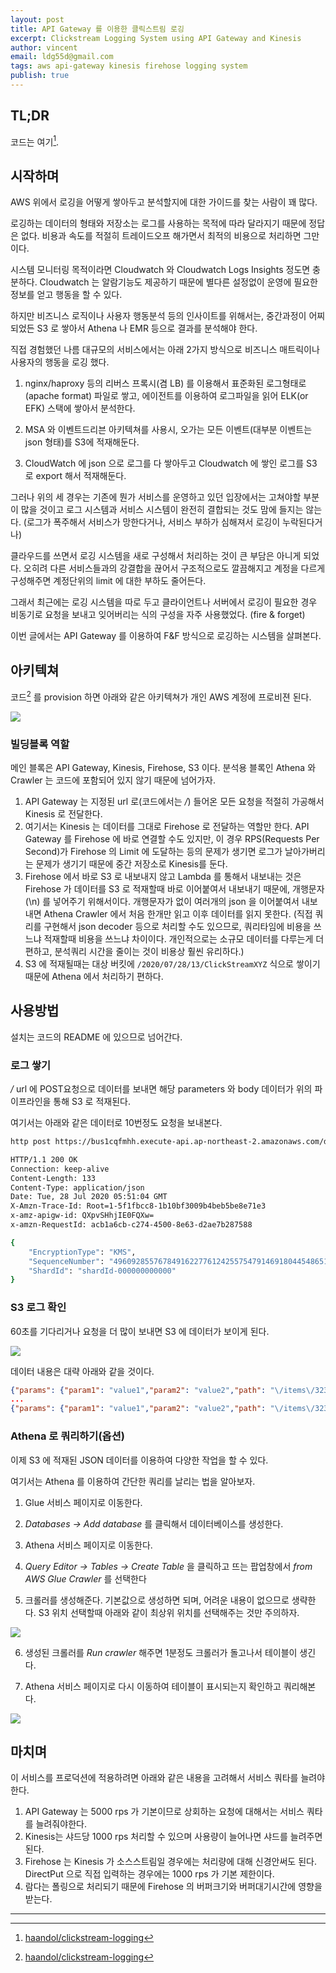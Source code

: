 ```yaml
---
layout: post
title: API Gateway 를 이용한 클릭스트림 로깅
excerpt: Clickstream Logging System using API Gateway and Kinesis
author: vincent
email: ldg55d@gmail.com
tags: aws api-gateway kinesis firehose logging system
publish: true
---
```


## TL;DR

코드는 여기[^1].

## 시작하며

AWS 위에서 로깅을 어떻게 쌓아두고 분석할지에 대한 가이드를 찾는 사람이 꽤 많다.

로깅하는 데이터의 형태와 저장소는 로그를 사용하는 목적에 따라 달라지기 때문에 정답은 없다. 비용과 속도를 적절히 트레이드오프 해가면서 최적의 비용으로 처리하면 그만이다.

시스템 모니터링 목적이라면 Cloudwatch 와 Cloudwatch Logs Insights 정도면 충분하다. Cloudwatch 는 알람기능도 제공하기 때문에 별다른 설정없이 운영에 필요한 정보를 얻고 행동을 할 수 있다.

하지만 비즈니스 로직이나 사용자 행동분석 등의 인사이트를 위해서는, 중간과정이 어찌되었든 S3 로 쌓아서 Athena 나 EMR 등으로 결과를 분석해야 한다.

직접 경험했던 나름 대규모의 서비스에서는 아래 2가지 방식으로 비즈니스 매트릭이나 사용자의 행동을 로깅 했다.

1. nginx/haproxy 등의 리버스 프록시(겸 LB) 를 이용해서 표준화된 로그형태로(apache format) 파일로 쌓고, 에이전트를 이용하여 로그파일을 읽어 ELK(or EFK) 스택에 쌓아서 분석한다.

2. MSA 와 이벤트드리븐 아키텍쳐를 사용시, 오가는 모든 이벤트(대부분 이벤트는 json 형태)를 S3에 적재해둔다.

3. CloudWatch 에 json 으로 로그를 다 쌓아두고 Cloudwatch 에 쌓인 로그를 S3 로 export 해서 적재해둔다.

그러나 위의 세 경우는 기존에 뭔가 서비스를 운영하고 있던 입장에서는 고쳐야할 부분이 많을 것이고 로그 시스템과 서비스 시스템이 완전히 결합되는 것도 맘에 들지는 않는다. (로그가 폭주해서 서비스가 망한다거나, 서비스 부하가 심해져서 로깅이 누락된다거나)

클라우드를 쓰면서 로깅 시스템을 새로 구성해서 처리하는 것이 큰 부담은 아니게 되었다. 오히려 다른 서비스들과의 강결합을 끊어서 구조적으로도 깔끔해지고 계정을 다르게 구성해주면 계정단위의 limit 에 대한 부하도 줄어든다.

그래서 최근에는 로깅 시스템을 따로 두고 클라이언트나 서버에서 로깅이 필요한 경우 비동기로 요청을 보내고 잊어버리는 식의 구성을 자주 사용했었다. (fire & forget)

이번 글에서는 API Gateway 를 이용하여 F&F 방식으로 로깅하는 시스템을 살펴본다.

## 아키텍쳐

코드[^1] 를 provision 하면 아래와 같은 아키텍쳐가 개인 AWS 계정에 프로비젼 된다.

![](https://github.com/haandol/clickstream-logging/raw/master/img/architecture.png)

### 빌딩블록 역할

메인 블록은 API Gateway, Kinesis, Firehose, S3 이다.
분석용 블록인 Athena 와 Crawler 는 코드에 포함되어 있지 않기 때문에 넘어가자.

1. API Gateway 는 지정된 url 로(코드에서는 */*) 들어온 모든 요청을 적절히 가공해서 Kinesis 로 전달한다.
2. 여기서는 Kinesis 는 데이터를 그대로 Firehose 로 전달하는 역할만 한다.
API Gateway 를 Firehose 에 바로 연결할 수도 있지만, 이 경우 RPS(Requests Per Second)가 Firehose 의 Limit 에 도달하는 등의 문제가 생기면 로그가 날아가버리는 문제가 생기기 때문에 중간 저장소로 Kinesis를 둔다.
3. Firehose 에서 바로 S3 로 내보내지 않고 Lambda 를 통해서 내보내는 것은 Firehose 가 데이터를 S3 로 적재할때 바로 이어붙여서 내보내기 때문에, 개행문자(\n) 를 넣어주기 위해서이다.
개행문자가 없이 여러개의 json 을 이어붙여서 내보내면 Athena Crawler 에서 처음 한개만 읽고 이후 데이터를 읽지 못한다.
(직접 쿼리를 구현해서 json decoder 등으로 처리할 수도 있으므로, 쿼리타임에 비용을 쓰느냐 적재할때 비용을 쓰느냐 차이이다. 개인적으로는 소규모 데이터를 다루는게 더 편하고, 분석쿼리 시간을 줄이는 것이 비용상 훨씬 유리하다.)
4. S3 에 적재될때는 대상 버킷에 `/2020/07/28/13/ClickStreamXYZ` 식으로 쌓이기 때문에 Athena 에서 처리하기 편하다.

## 사용방법

설치는 코드의 README 에 있으므로 넘어간다.

### 로그 쌓기

*/* url 에 POST요청으로 데이터를 보내면 해당 parameters 와 body 데이터가 위의 파이프라인을 통해 S3 로 적재된다.

여기서는 아래와 같은 데이터로 10번정도 요청을 보내본다.

```bash
http post https://bus1cqfmhh.execute-api.ap-northeast-2.amazonaws.com/dev/\?path\=/items/323\&param1\=value1\&param2\=value2 text=hihi dodo=dada

HTTP/1.1 200 OK
Connection: keep-alive
Content-Length: 133
Content-Type: application/json
Date: Tue, 28 Jul 2020 05:51:04 GMT
X-Amzn-Trace-Id: Root=1-5f1fbcc8-1b10bf3009b4beb5be8e71e3
x-amz-apigw-id: QXpvSHhjIE0FQXw=
x-amzn-RequestId: acb1a6cb-c274-4500-8e63-d2ae7b287588

{
    "EncryptionType": "KMS",
    "SequenceNumber": "49609285576784916227761242557547914691804454865145430018",
    "ShardId": "shardId-000000000000"
}
```

### S3 로그 확인

60초를 기다리거나 요청을 더 많이 보내면 S3 에 데이터가 보이게 된다.

![](/assets/img/2020/0728/athena-query.png)

데이터 내용은 대략 아래와 같을 것이다.

```json
{"params": {"param1": "value1","param2": "value2","path": "\/items\/323"},"body": {"text":"hihi","dodo":"dada"},"stage": "dev","http_method": "POST","request_id": "acb1a6cb-c274-4500-8e63-d2ae7b287588","resource_path": "/","resource_id": "qycjw0slz9","request_time": "28/Jul/2020:05:51:04 +0000","source_ip": "54.239.119.16","user_agent": "HTTPie/2.1.0"}
...
{"params": {"param1": "value1","param2": "value2","path": "\/items\/323"},"body": {"text":"hihi","dodo":"dada"},"stage": "dev","http_method": "POST","request_id": "d57b413f-8398-4ef7-88cd-ef6cd025f22d","resource_path": "/","resource_id": "qycjw0slz9","request_time": "28/Jul/2020:05:51:19 +0000","source_ip": "54.239.119.16","user_agent": "HTTPie/2.1.0"}

```

### Athena 로 쿼리하기(옵션)

이제 S3 에 적재된 JSON 데이터를 이용하여 다양한 작업을 할 수 있다.

여기서는 Athena 를 이용하여 간단한 쿼리를 날리는 법을 알아보자.


1. Glue 서비스 페이지로 이동한다.

2. *Databases -> Add database* 를 클릭해서 데이터베이스를 생성한다.

3. Athena 서비스 페이지로 이동한다.

4. *Query Editor -> Tables -> Create Table* 을 클릭하고 뜨는 팝업창에서 *from AWS Glue Crawler* 를 선택한다

5. 크롤러를 생성해준다. 기본값으로 생성하면 되며, 어려운 내용이 없으므로 생략한다. S3 위치 선택할때 아래와 같이 최상위 위치를 선택해주는 것만 주의하자.

![](/assets/img/2020/0728/athena-s3.png)

6. 생성된 크롤러를 *Run crawler* 해주면 1분정도 크롤러가 돌고나서 테이블이 생긴다.

7. Athena 서비스 페이지로 다시 이동하여 테이블이 표시되는지 확인하고 쿼리해본다.

![](/assets/img/2020/0728/athena-query.png)

## 마치며

이 서비스를 프로덕션에 적용하려면 아래와 같은 내용을 고려해서 서비스 쿼타를 늘려야 한다.

1. API Gateway 는 5000 rps 가 기본이므로 상회하는 요청에 대해서는 서비스 쿼타를 늘려줘야한다.
2. Kinesis는 샤드당 1000 rps 처리할 수 있으며 사용량이 늘어나면 샤드를 늘려주면 된다.
3. Firehose 는 Kinesis 가 소스스트림일 경우에는 처리량에 대해 신경안써도 된다. DirectPut 으로 직접 입력하는 경우에는 1000 rps 가 기본 제한이다.
4. 람다는 폴링으로 처리되기 때문에 Firehose 의 버퍼크기와 버퍼대기시간에 영향을 받는다.

----

[^1]: [haandol/clickstream-logging](https://github.com/haandol/clickstream-logging)
